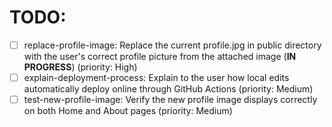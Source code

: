 # TODO:

- [ ] replace-profile-image: Replace the current profile.jpg in public directory with the user's correct profile picture from the attached image (**IN PROGRESS**) (priority: High)
- [ ] explain-deployment-process: Explain to the user how local edits automatically deploy online through GitHub Actions (priority: Medium)
- [ ] test-new-profile-image: Verify the new profile image displays correctly on both Home and About pages (priority: Medium)
